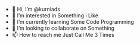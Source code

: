 - 👋 Hi, I’m @kurniads
- 👀 I’m interested in Something i Like
- 🌱 I’m currently learning Some Code Programming
- 💞️ I’m looking to collaborate on Something
- 📫 How to reach me Just Call Me 3 Times

<!---
kurniads/kurniads is a ✨ special ✨ repository because its `README.md` (this file) appears on your GitHub profile.
You can click the Preview link to take a look at your changes.
--->
